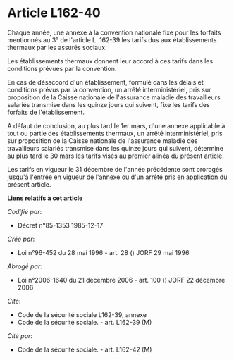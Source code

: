 # Article L162-40

Chaque année, une annexe à la convention nationale fixe pour les forfaits mentionnés au 3° de l'article L. 162-39 les tarifs
dus aux établissements thermaux par les assurés sociaux.

Les établissements thermaux donnent leur accord à ces tarifs dans les conditions prévues par la convention.

En cas de désaccord d'un établissement, formulé dans les délais et conditions prévus par la convention, un arrêté
interministériel, pris sur proposition de la Caisse nationale de l'assurance maladie des travailleurs salariés transmise dans
les quinze jours qui suivent, fixe les tarifs des forfaits de l'établissement.

A défaut de conclusion, au plus tard le 1er mars, d'une annexe applicable à tout ou partie des établissements thermaux, un
arrêté interministériel, pris sur proposition de la Caisse nationale de l'assurance maladie des travailleurs salariés
transmise dans les quinze jours qui suivent, détermine au plus tard le 30 mars les tarifs visés au premier alinéa du présent
article.

Les tarifs en vigueur le 31 décembre de l'année précédente sont prorogés jusqu'à l'entrée en vigueur de l'annexe ou d'un
arrêté pris en application du présent article.

**Liens relatifs à cet article**

_Codifié par_:

  - Décret n°85-1353 1985-12-17

_Créé par_:

  - Loi n°96-452 du 28 mai 1996 - art. 28 () JORF 29 mai 1996

_Abrogé par_:

  - Loi n°2006-1640 du 21 décembre 2006 - art. 100 () JORF 22 décembre 2006

_Cite_:

  - Code de la sécurité sociale L162-39, annexe
  - Code de la sécurité sociale. - art. L162-39 (M)

_Cité par_:

  - Code de la sécurité sociale. - art. L162-42 (M)
